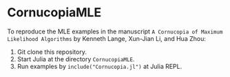 # CornucopiaMLE

To reproduce the MLE examples in the manuscript `A Cornucopia of Maximum Likelihood Algorithms` by Kenneth Lange, Xun-Jian Li, and Hua Zhou:  
1. Git clone this repository.  
2. Start Julia at the directory `CornucopiaMLE`.  
3. Run examples by `include("Cornucopia.jl")` at Julia REPL.


